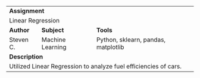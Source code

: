 <table>
<tr></tr>

<tr> <td colspan = "3"> <b> Assignment</b> </td> </tr>
<tr> <td colspan = "3"> Linear Regression </td> </tr>

<tr> <td> <b> Author</b> </td> <td> <b> Subject</b> </td><td> <b> Tools</b> </td></tr>
<tr> <td> Steven C. </td> <td> Machine Learning </td><td> Python, sklearn, pandas, matplotlib </td></tr>

<tr> <td colspan = "3"> <b> Description</b> </td> </tr>
<tr> <td colspan = "3"> Utilized Linear Regression to analyze fuel efficiencies of cars. </td> </tr>
